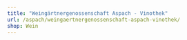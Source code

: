 ```yaml
---
title: "Weingärtnergenossenschaft Aspach - Vinothek"
url: /aspach/weingaertnergenossenschaft-aspach-vinothek/
shop: Wein
---
```

